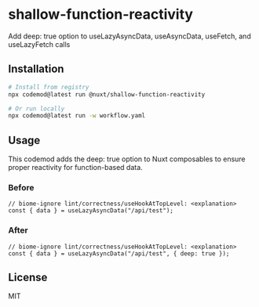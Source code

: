 # shallow-function-reactivity

Add deep: true option to useLazyAsyncData, useAsyncData, useFetch, and useLazyFetch calls

## Installation

```bash
# Install from registry
npx codemod@latest run @nuxt/shallow-function-reactivity

# Or run locally
npx codemod@latest run -w workflow.yaml
```

## Usage

This codemod adds the deep: true option to Nuxt composables to ensure proper reactivity for function-based data.

### Before

```tsx
// biome-ignore lint/correctness/useHookAtTopLevel: <explanation>
const { data } = useLazyAsyncData("/api/test");
```

### After

```tsx
// biome-ignore lint/correctness/useHookAtTopLevel: <explanation>
const { data } = useLazyAsyncData("/api/test", { deep: true });
```

## License

MIT